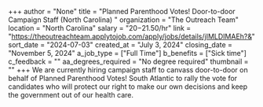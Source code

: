 +++
author = "None"
title = "Planned Parenthood Votes! Door-to-door Campaign Staff (North Carolina) "
organization = "The Outreach Team"
location = "North Carolina"
salary = "$20-$21.50/hr"
link = "https://theoutreachteam.applytojob.com/apply/jobs/details/jIMLDIMAEh?&"
sort_date = "2024-07-03"
created_at = "July 3, 2024"
closing_date = "November 5, 2024"
a_job_type = ["Full Time"]
b_benefits = ["Sick time"]
c_feedback = ""
aa_degrees_required = "No degree required"
thumbnail = ""
+++
We are currently hiring campaign staff to canvass door-to-door on behalf of Planned Parenthood Votes! South Atlantic to rally the vote for candidates who will protect our right to make our own decisions and keep the government out of our health care.